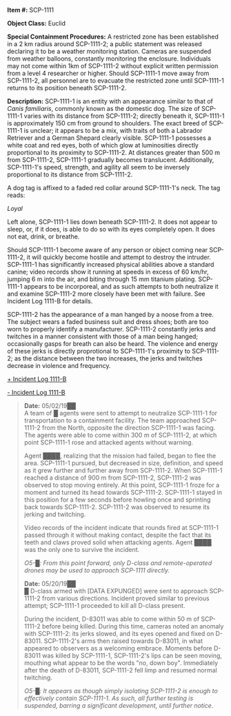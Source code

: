 **Item #:** SCP-1111

**Object Class:** Euclid

**Special Containment Procedures:** A restricted zone has been established in a 2 km radius around SCP-1111-2; a public statement was released declaring it to be a weather monitoring station. Cameras are suspended from weather balloons, constantly monitoring the enclosure. Individuals may not come within 1km of SCP-1111-2 without explicit written permission from a level 4 researcher or higher. Should SCP-1111-1 move away from SCP-1111-2, all personnel are to evacuate the restricted zone until SCP-1111-1 returns to its position beneath SCP-1111-2.

**Description:** SCP-1111-1 is an entity with an appearance similar to that of _Canis familiaris_, commonly known as the domestic dog. The size of SCP-1111-1 varies with its distance from SCP-1111-2; directly beneath it, SCP-1111-1 is approximately 150 cm from ground to shoulders. The exact breed of SCP-1111-1 is unclear; it appears to be a mix, with traits of both a Labrador Retriever and a German Shepard clearly visible. SCP-1111-1 possesses a white coat and red eyes, both of which glow at luminosities directly proportional to its proximity to SCP-1111-2. At distances greater than 500 m from SCP-1111-2, SCP-1111-1 gradually becomes translucent. Additionally, SCP-1111-1's speed, strength, and agility all seem to be inversely proportional to its distance from SCP-1111-2.

A dog tag is affixed to a faded red collar around SCP-1111-1's neck. The tag reads:

_Loyal_

Left alone, SCP-1111-1 lies down beneath SCP-1111-2. It does not appear to sleep, or, if it does, is able to do so with its eyes completely open. It does not eat, drink, or breathe.

Should SCP-1111-1 become aware of any person or object coming near SCP-1111-2, it will quickly become hostile and attempt to destroy the intruder. SCP-1111-1 has significantly increased physical abilities above a standard canine; video records show it running at speeds in excess of 60 km/hr, jumping 6 m into the air, and biting through 15 mm titanium plating. SCP-1111-1 appears to be incorporeal, and as such attempts to both neutralize it and examine SCP-1111-2 more closely have been met with failure. See Incident Log 1111-B for details.

SCP-1111-2 has the appearance of a man hanged by a noose from a tree. The subject wears a faded business suit and dress shoes; both are too worn to properly identify a manufacturer. SCP-1111-2 constantly jerks and twitches in a manner consistent with those of a man being hanged; occasionally gasps for breath can also be heard. The violence and energy of these jerks is directly proprotional to SCP-1111-1's proximity to SCP-1111-2; as the distance between the two increases, the jerks and twitches decrease in violence and frequency.

[+ Incident Log 1111-B](javascript:;)

[\- Incident Log 1111-B](javascript:;)

> **Date:** 05/02/19██  
> A team of █ agents were sent to attempt to neutralize SCP-1111-1 for transportation to a containment facility. The team approached SCP-1111-2 from the North, opposite the direction SCP-1111-1 was facing. The agents were able to come within 300 m of SCP-1111-2, at which point SCP-1111-1 rose and attacked agents without warning.
> 
> Agent ████, realizing that the mission had failed, began to flee the area. SCP-1111-1 pursued, but decreased in size, definition, and speed as it grew further and further away from SCP-1111-2. When SCP-1111-1 reached a distance of 900 m from SCP-1111-2, SCP-1111-2 was observed to stop moving entirely. At this point, SCP-1111-1 froze for a moment and turned its head towards SCP-1111-2. SCP-1111-1 stayed in this position for a few seconds before howling once and sprinting back towards SCP-1111-2. SCP-1111-2 was observed to resume its jerking and twitching.
> 
> Video records of the incident indicate that rounds fired at SCP-1111-1 passed through it without making contact, despite the fact that its teeth and claws proved solid when attacking agents. Agent ████ was the only one to survive the incident.
> 
> _O5-█: From this point forward, only D-class and remote-operated drones may be used to approach SCP-1111 directly._
> 
> **Date:** 05/20/19██  
> █ D-class armed with \[DATA EXPUNGED\] were sent to approach SCP-1111-2 from various directions. Incident proved similar to previous attempt; SCP-1111-1 proceeded to kill all D-class present.
> 
> During the incident, D-83011 was able to come within 50 m of SCP-1111-2 before being killed. During this time, cameras noted an anomaly with SCP-1111-2: its jerks slowed, and its eyes opened and fixed on D-83011. SCP-1111-2's arms then raised towards D-83011, in what appeared to observers as a welcoming embrace. Moments before D-83011 was killed by SCP-1111-1, SCP-1111-2's lips can be seen moving, mouthing what appear to be the words "no, down boy". Immediately after the death of D-83011, SCP-1111-2 fell limp and resumed normal twitching.
> 
> _O5-█: It appears as though simply isolating SCP-1111-2 is enough to effectively contain SCP-1111-1. As such, all further testing is suspended, barring a significant development, until further notice._